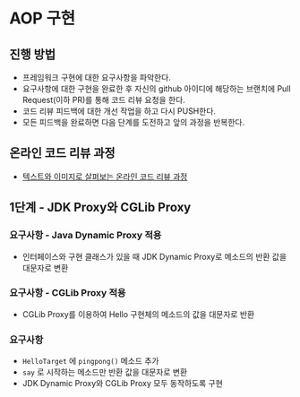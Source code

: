 # AOP 구현
## 진행 방법
* 프레임워크 구현에 대한 요구사항을 파악한다.
* 요구사항에 대한 구현을 완료한 후 자신의 github 아이디에 해당하는 브랜치에 Pull Request(이하 PR)를 통해 코드 리뷰 요청을 한다.
* 코드 리뷰 피드백에 대한 개선 작업을 하고 다시 PUSH한다.
* 모든 피드백을 완료하면 다음 단계를 도전하고 앞의 과정을 반복한다.

## 온라인 코드 리뷰 과정

* [텍스트와 이미지로 살펴보는 온라인 코드 리뷰 과정](https://github.com/next-step/nextstep-docs/tree/master/codereview)

## 1단계 - JDK Proxy와 CGLib Proxy

### 요구사항 - Java Dynamic Proxy 적용

- 인터페이스와 구현 클래스가 있을 때 JDK Dynamic Proxy로 메소드의 반환 값을 대문자로 변환

### 요구사항 - CGLib Proxy 적용

- CGLib Proxy를 이용하여 Hello 구현체의 메소드의 값을 대문자로 반환

### 요구사항

- `HelloTarget` 에 `pingpong()` 메소드 추가
- `say` 로 시작하는 메소드만 반환 값을 대문자로 변환
- JDK Dynamic Proxy와 CGLib Proxy 모두 동작하도록 구현